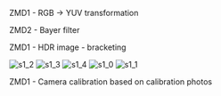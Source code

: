 ZMD1 - RGB -> YUV transformation


ZMD2 - Bayer filter


ZMD1 - HDR image - bracketing

![s1_2](https://user-images.githubusercontent.com/32717636/134782538-2aadb657-9b62-42e4-bc2a-9dc4bd47d4ee.png)
![s1_3](https://user-images.githubusercontent.com/32717636/134782539-3bd75cf6-0d66-46b1-acbe-2aa52ecbd90c.png)
![s1_4](https://user-images.githubusercontent.com/32717636/134782540-3556c6f1-74fa-4389-8905-ab613de56b16.png)
![s1_0](https://user-images.githubusercontent.com/32717636/134782542-9231cf52-0282-456a-83ad-80506548e70d.png)
![s1_1](https://user-images.githubusercontent.com/32717636/134782543-a684b9e5-6d4b-4c00-a778-e944a14060fb.png)


ZMD1 - Camera calibration based on calibration photos

